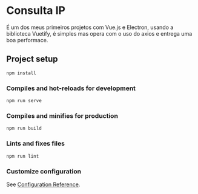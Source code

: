 # Consulta IP 

É um dos meus primeiros projetos com Vue.js e Electron, usando a biblioteca Vuetify, é simples mas opera com o uso do axios e entrega uma boa performace. 

## Project setup
```
npm install
```

### Compiles and hot-reloads for development
```
npm run serve
```

### Compiles and minifies for production
```
npm run build
```

### Lints and fixes files
```
npm run lint
```

### Customize configuration
See [Configuration Reference](https://cli.vuejs.org/config/).
